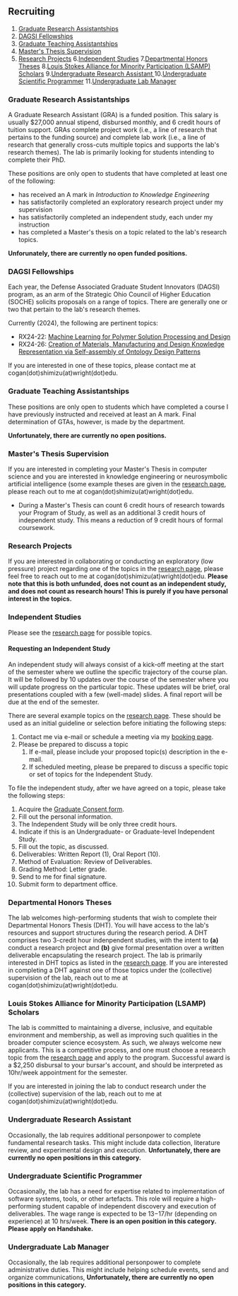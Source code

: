 ## Recruiting

1. [Graduate Research Assistantships](#graduate-research-assistantships)
2. [DAGSI Fellowships](#dagsi-fellowships)
3. [Graduate Teaching Assistantships](#graduate-teaching-assistantships)
4. [Master's Thesis Supervision](#masters-thesis-supervision)
5. [Research Projects](#research-projects)
6.[Independent Studies](#independent-studies)
7.[Departmental Honors Theses](#departmental-honors-theses)
8.[Louis Stokes Alliance for Minority Participation (LSAMP) Scholars](#louis-stokes-alliance-for-minority-participation-lsamp-scholars)
9.[Undergraduate Research Assistant ](#undergraduate-research-assistant-)
10.[Undergraduate Scientific Programmer](#undergraduate-scientific-programmer)
11.[Undergraduate Lab Manager](#undergraduate-lab-manager)

### Graduate Research Assistantships
A Graduate Research Assistant (GRA) is a funded position. This salary is usually $27,000 annual stipend, disbursed monthly, and 6 credit hours of tuition support. GRAs complete project work (i.e., a line of research that pertains to the funding source) and complete lab work (i.e., a line of research that generally cross-cuts multiple topics and supports the lab's research themes). The lab is primarily looking for students intending to complete their PhD.

These positions are only open to students that have completed at least one of the following:
* has received an A mark in _Introduction to Knowledge Engineering_
* has satisfactorily completed an exploratory research project under my supervision
* has satisfactorily completed an independent study, each under my instruction
* has completed a Master's thesis on a topic related to the lab's research topics.

**Unforunately, there are currently no open funded positions.**  

### DAGSI Fellowships
Each year, the Defense Associated Graduate Student Innovators (DAGSI) program, as an arm of the Strategic Ohio Council of Higher Education (SOCHE) solicits proposals on a range of topics. There are generally one or two that pertain to the lab's research themes. 

Currently (2024), the following are pertinent topics:
* RX24-22: [Machine Learning for Polymer Solution Processing and Design](https://www.soche.org/wp-content/uploads/2023/09/RX22-24.pdf)
* RX24-26: [Creation of Materials, Manufacturing and Design Knowledge Representation via Self-assembly of Ontology Design Patterns](https://www.soche.org/wp-content/uploads/2023/09/RX24-26.pdf)

If you are interested in one of these topics, please contact me at cogan(dot)shimizu(at)wright(dot)edu.

### Graduate Teaching Assistantships
These positions are only open to students which have completed a course I have previously instructed and received at least an A mark. Final determination of GTAs, however, is made by the department. 

**Unfortunately, there are currently no open positions.**

### Master's Thesis Supervision
If you are interested in completing your Master's Thesis in computer science and you are interested in knowledge engineering or neurosymbolic artificial intelligence (some example theses are given in the [research page](./research.md), please reach out to me at cogan(dot)shimizu(at)wright(dot)edu.

* During a Master's Thesis can count 6 credit hours of research towards your Program of Study, as well as an additional 3 credit hours of independent study. This means a reduction of 9 credit hours of formal coursework.

### Research Projects
If you are interested in collaborating or conducting an exploratory (low pressure) project regarding one of the topics in the [research page](./research.md), please feel free to reach out to me at cogan(dot)shimizu(at)wright(dot)edu. **Please note that this is both unfunded, does not count as an independent study, and does not count as research hours! This is purely if you have personal interest in the topics.**

### Independent Studies
Please see the [research page](./research.md) for possible topics.

#### Requesting an Independent Study
An independent study will always consist of a kick-off meeting at the start of the semester where we outline the specific trajectory of the course plan. It will be followed by 10 updates over the course of the semester where you will update progress on the particular topic. These updates will be brief, oral presentations coupled with a few (well-made) slides. A final report will be due at the end of the semester.

There are several example topics on the [research page](./research.md). These should be used as an initial guideline or selection before initiating the following steps:
1. Contact me via e-mail or schedule a meeting via my [booking page](https://doodle.com/bp/cogan/meetings-with-cogan).
2. Please be prepared to discuss a topic
	1. If e-mail, please include your proposed topic(s) description in the e-mail.
	2. If scheduled meeting, please be prepared to discuss a specific topic or set of topics for the Independent Study. 

To file the independent study, after we have agreed on a topic, please take the following steps:
1. Acquire the [Graduate Consent form](https://engineering-computer-science.wright.edu/computer-science-and-engineering/forms-and-documents).
2. Fill out the personal information.
3. The Independent Study will be only three credit hours.
4. Indicate if this is an Undergraduate- or Graduate-level Independent Study.
5. Fill out the topic, as discussed.
6. Deliverables: Written Report (1), Oral Report (10).
7. Method of Evaluation: Review of Deliverables.
8. Grading Method: Letter grade.
9. Send to me for final signature.
10. Submit form to department office.

### Departmental Honors Theses
The lab welcomes high-performing students that wish to complete their Departmental Honors Thesis (DHT). You will have access to the lab's resources and support structures during the research period. A DHT comprises two 3-credit hour indenpendent studies, with the intent to **(a)** conduct a research project and **(b)** give formal presentation over a written deliverable encapsulating the research project. The lab is primarily interested in DHT topics as listed in the [research page](./research.md). If you are interested in completing a DHT against one of those topics under the (collective) supervision of the lab, reach out to me at cogan(dot)shimizu(at)wright(dot)edu.

### Louis Stokes Alliance for Minority Participation (LSAMP) Scholars
The lab is committed to maintaining a diverse, inclusive, and equitable environment and membership, as well as improving such qualities in the broader computer science ecosystem. As such, we always welcome new applicants. This is a competitive process, and one must choose a research topic from the [research page](./research.md) and apply to the program. Successful award is a $2,250 disbursal to your bursar's account, and should be interpreted as 10hr/week appointment for the semester.

If you are interested in joining the lab to conduct research under the (collective) supervision of the lab, reach out to me at cogan(dot)shimizu(at)wright(dot)edu.

### Undergraduate Research Assistant 
Occasionally, the lab requires additional personpower to complete fundamental research tasks. This might include data collection, literature review, and experimental design and execution.
**Unfortunately, there are currently no open positions in this category.**

### Undergraduate Scientific Programmer
Occasionally, the lab has a need for expertise related to implementation of software systems, tools, or other artefacts. This role will require a high-performing student capable of independent discovery and execution of deliverables. The wage range is expected to be $13-$17/hr (depending on experience) at 10 hrs/week.
**There is an open position in this category. Please apply on Handshake.**

### Undergraduate Lab Manager
Occasionally, the lab requires additional personpower to complete administrative duties. This might include helping schedule events, send and organize communications, 
**Unfortunately, there are currently no open positions in this category.**
